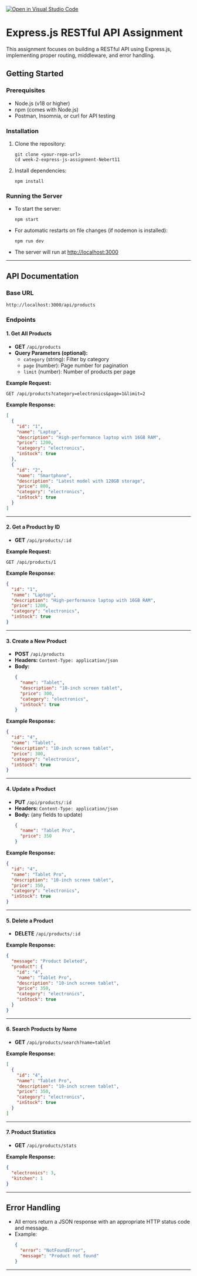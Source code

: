[![Open in Visual Studio Code](https://classroom.github.com/assets/open-in-vscode-2e0aaae1b6195c2367325f4f02e2d04e9abb55f0b24a779b69b11b9e10269abc.svg)](https://classroom.github.com/online_ide?assignment_repo_id=19697431&assignment_repo_type=AssignmentRepo)
# Express.js RESTful API Assignment

This assignment focuses on building a RESTful API using Express.js, implementing proper routing, middleware, and error handling.

## Getting Started

### Prerequisites

- Node.js (v18 or higher)
- npm (comes with Node.js)
- Postman, Insomnia, or curl for API testing

### Installation

1. Clone the repository:
   ```
   git clone <your-repo-url>
   cd week-2-express-js-assignment-Nebert11
   ```
2. Install dependencies:
   ```
   npm install
   ```

### Running the Server

- To start the server:
  ```
  npm start
  ```
- For automatic restarts on file changes (if nodemon is installed):
  ```
  npm run dev
  ```

- The server will run at [http://localhost:3000](http://localhost:3000)

---

## API Documentation

### Base URL

```
http://localhost:3000/api/products
```

### Endpoints

#### 1. Get All Products

- **GET** `/api/products`
- **Query Parameters (optional):**
  - `category` (string): Filter by category
  - `page` (number): Page number for pagination
  - `limit` (number): Number of products per page

**Example Request:**
```
GET /api/products?category=electronics&page=1&limit=2
```

**Example Response:**
```json
[
  {
    "id": "1",
    "name": "Laptop",
    "description": "High-performance laptop with 16GB RAM",
    "price": 1200,
    "category": "electronics",
    "inStock": true
  },
  {
    "id": "2",
    "name": "Smartphone",
    "description": "Latest model with 128GB storage",
    "price": 800,
    "category": "electronics",
    "inStock": true
  }
]
```

---

#### 2. Get a Product by ID

- **GET** `/api/products/:id`

**Example Request:**
```
GET /api/products/1
```

**Example Response:**
```json
{
  "id": "1",
  "name": "Laptop",
  "description": "High-performance laptop with 16GB RAM",
  "price": 1200,
  "category": "electronics",
  "inStock": true
}
```

---

#### 3. Create a New Product

- **POST** `/api/products`
- **Headers:** `Content-Type: application/json`
- **Body:**
  ```json
  {
    "name": "Tablet",
    "description": "10-inch screen tablet",
    "price": 300,
    "category": "electronics",
    "inStock": true
  }
  ```

**Example Response:**
```json
{
  "id": "4",
  "name": "Tablet",
  "description": "10-inch screen tablet",
  "price": 300,
  "category": "electronics",
  "inStock": true
}
```

---

#### 4. Update a Product

- **PUT** `/api/products/:id`
- **Headers:** `Content-Type: application/json`
- **Body:** (any fields to update)
  ```json
  {
    "name": "Tablet Pro",
    "price": 350
  }
  ```

**Example Response:**
```json
{
  "id": "4",
  "name": "Tablet Pro",
  "description": "10-inch screen tablet",
  "price": 350,
  "category": "electronics",
  "inStock": true
}
```

---

#### 5. Delete a Product

- **DELETE** `/api/products/:id`

**Example Response:**
```json
{
  "message": "Product Deleted",
  "product": {
    "id": "4",
    "name": "Tablet Pro",
    "description": "10-inch screen tablet",
    "price": 350,
    "category": "electronics",
    "inStock": true
  }
}
```

---

#### 6. Search Products by Name

- **GET** `/api/products/search?name=tablet`

**Example Response:**
```json
[
  {
    "id": "4",
    "name": "Tablet Pro",
    "description": "10-inch screen tablet",
    "price": 350,
    "category": "electronics",
    "inStock": true
  }
]
```

---

#### 7. Product Statistics

- **GET** `/api/products/stats`

**Example Response:**
```json
{
  "electronics": 3,
  "kitchen": 1
}
```

---

## Error Handling

- All errors return a JSON response with an appropriate HTTP status code and message.
- Example:
  ```json
  {
    "error": "NotFoundError",
    "message": "Product not found"
  }
  ```

---
